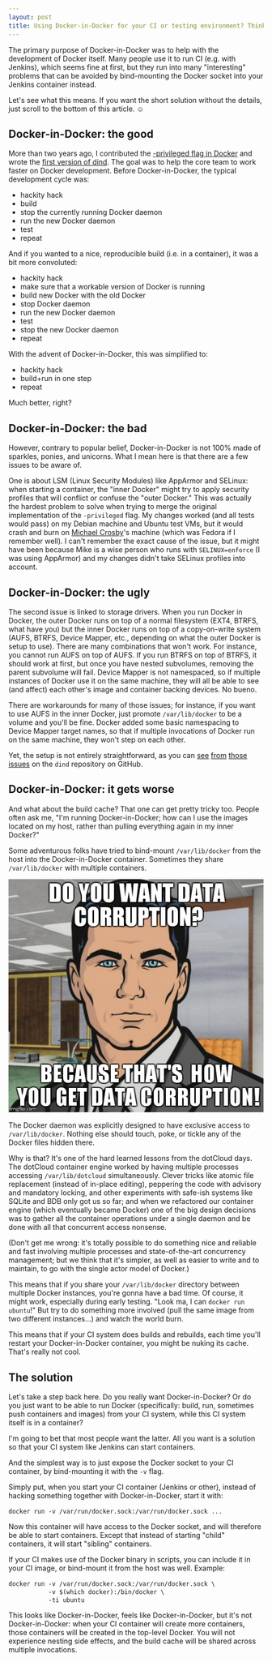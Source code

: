 ```yaml
---
layout: post
title: Using Docker-in-Docker for your CI or testing environment? Think twice.
---
```


The primary purpose of Docker-in-Docker was to help with the development
of Docker itself. Many people use it to run CI (e.g. with Jenkins),
which seems fine at first, but they run into many "interesting" problems
that can be avoided by bind-mounting the Docker socket into your
Jenkins container instead.

Let's see what this means. If you want the short solution without the details,
just scroll to the bottom of this article. ☺


## Docker-in-Docker: the good

More than two years ago, I contributed the [-privileged flag in Docker]
and wrote the [first version of dind]. The goal was to help the core team
to work faster on Docker development. Before Docker-in-Docker, the
typical development cycle was:

- hackity hack
- build
- stop the currently running Docker daemon
- run the new Docker daemon
- test
- repeat

And if you wanted to a nice, reproducible build (i.e. in a container),
it was a bit more convoluted:

- hackity hack
- make sure that a workable version of Docker is running
- build new Docker with the old Docker
- stop Docker daemon
- run the new Docker daemon
- test
- stop the new Docker daemon
- repeat

With the advent of Docker-in-Docker, this was simplified to:

- hackity hack
- build+run in one step
- repeat

Much better, right?


## Docker-in-Docker: the bad

However, contrary to popular belief, Docker-in-Docker is not 100% made
of sparkles, ponies, and unicorns. What I mean here is that there are
a few issues to be aware of.

One is about LSM (Linux Security Modules)
like AppArmor and SELinux: when starting a container, the "inner Docker"
might try to apply security profiles that will conflict or confuse
the "outer Docker." This was actually the hardest problem to solve
when trying to merge the original implementation of the `-privileged`
flag. My changes worked (and all tests would pass) on my Debian
machine and Ubuntu test VMs, but it would crash and burn on
[Michael Crosby]'s machine (which was Fedora if I remember well).
I can't remember the exact cause of the issue, but it might have been
because Mike is a wise person who runs with `SELINUX=enforce`
(I was using AppArmor) and my changes didn't take SELinux profiles
into account.


## Docker-in-Docker: the ugly

The second issue is linked to storage drivers. When you run Docker
in Docker, the outer Docker runs on top of a normal filesystem (EXT4,
BTRFS, what have you) but the inner Docker runs on top of a copy-on-write
system (AUFS, BTRFS, Device Mapper, etc., depending on what the outer
Docker is setup to use). There are many combinations that won't work.
For instance, you cannot run AUFS on top of AUFS. If you run BTRFS
on top of BTRFS, it should work at first, but once you have nested
subvolumes, removing the parent subvolume will fail. Device Mapper
is not namespaced, so if multiple instances of Docker use it on the
same machine, they will all be able to see (and affect) each other's
image and container backing devices. No bueno.

There are workarounds for many of those issues; for instance,
if you want to use AUFS in the inner Docker, just promote
`/var/lib/docker` to be a volume and you'll be fine.
Docker added some basic namespacing to Device Mapper target
names, so that if multiple invocations of Docker run on the same
machine, they won't step on each other.

Yet, the setup is not entirely straightforward, as you can
[see](https://github.com/jpetazzo/dind/issues/86)
[from](https://github.com/jpetazzo/dind/issues/66)
[those](https://github.com/jpetazzo/dind/issues/78)
[issues](https://github.com/jpetazzo/dind/issues/19)
on the `dind` repository on GitHub.


## Docker-in-Docker: it gets worse

And what about the build cache? That one can get pretty tricky too.
People often ask me, "I'm running Docker-in-Docker; how can I use
the images located on my host, rather than pulling everything again
in my inner Docker?"

Some adventurous folks have tried to bind-mount `/var/lib/docker`
from the host into the Docker-in-Docker container. Sometimes they
share `/var/lib/docker` with multiple containers.

![Sterling Archer advises you to not share /var/lib/docker, thx](
/assets/archer.jpg)

The Docker daemon was explicitly designed to have exclusive
access to `/var/lib/docker`. Nothing else should touch, poke,
or tickle any of the Docker files hidden there.

Why is that? It's one of the hard learned lessons from the
dotCloud days. The dotCloud container engine worked by having
multiple processes accessing `/var/lib/dotcloud` simultaneously.
Clever tricks like atomic file replacement (instead of in-place
editing), peppering the code with advisory and mandatory locking,
and other experiments with safe-ish systems like SQLite and BDB
only got us so far; and when we refactored our container engine
(which eventually became Docker) one of the big design decisions
was to gather all the container operations under a single daemon
and be done with all that concurrent access nonsense.

(Don't get me wrong: it's totally possible to do something
nice and reliable and fast involving multiple processes and
state-of-the-art concurrency management; but we think that
it's simpler, as well as easier to write and to maintain,
to go with the single actor model of Docker.)

This means that if you share your `/var/lib/docker` directory
between multiple Docker instances, you're gonna have a bad time.
Of course, it might work, especially during early testing.
"Look ma, I can `docker run ubuntu`!" But try to do something
more involved (pull the same image from two different instances...)
and watch the world burn.

This means that if your CI system does builds and rebuilds,
each time you'll restart your Docker-in-Docker container, you
might be nuking its cache. That's really not cool.


## The solution

Let's take a step back here. Do you really want Docker-in-Docker?
Or do you just want to be able to run Docker (specifically: build,
run, sometimes push containers and images) from your CI system,
while this CI system itself is in a container?

I'm going to bet that most people want the latter. All you want is
a solution so that your CI system like Jenkins can start containers.

And the simplest way is to just expose the Docker socket to your
CI container, by bind-mounting it with the `-v` flag.

Simply put, when you start your CI container (Jenkins or other),
instead of hacking something together with Docker-in-Docker,
start it with:

```
docker run -v /var/run/docker.sock:/var/run/docker.sock ...
```

Now this container will have access to the Docker socket, and will therefore
be able to start containers. Except that instead of starting "child" containers,
it will start "sibling" containers.

If your CI makes use of the Docker binary in scripts, you can include it
in your CI image, or bind-mount it from the host was well. Example:

```
docker run -v /var/run/docker.sock:/var/run/docker.sock \
           -v $(which docker):/bin/docker \
           -ti ubuntu
```

This looks like Docker-in-Docker, feels like Docker-in-Docker, but it's not
Docker-in-Docker: when your CI container will create more containers, those
containers will be created in the top-level Docker. You will not experience
nesting side effects, and the build cache will be shared across multiple
invocations.


[first version of dind]: https://github.com/jpetazzo/dind/commit/bfbe19c0eec634f66c9f8bac53c6b7c7e0fdb063
[-privileged flag in Docker]: https://github.com/docker/docker/commit/280901e5fbd0c2dabd14d7a9b69a073f6e8f87e4
[Michael Crosby]: https://twitter.com/crosbymichael
